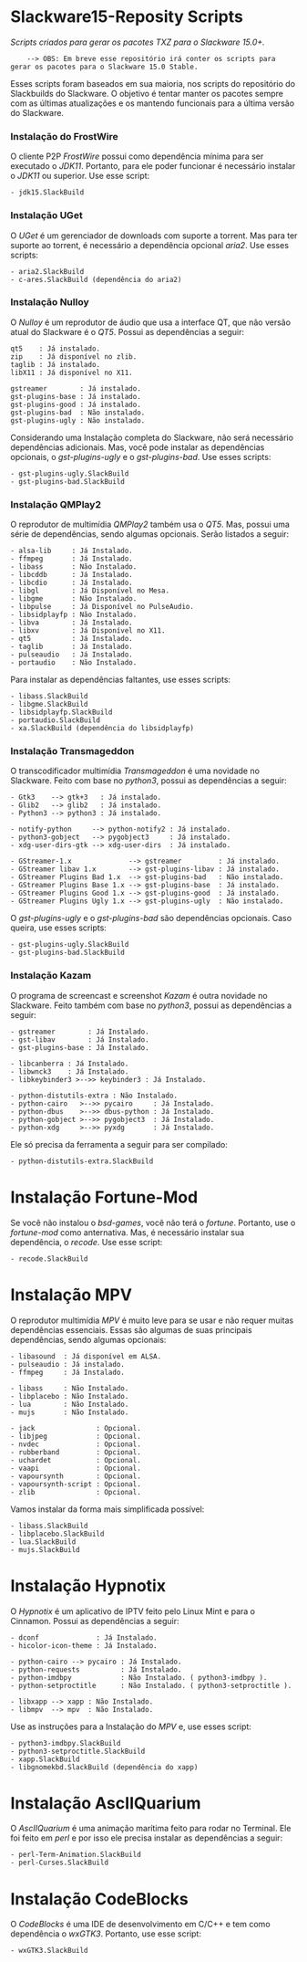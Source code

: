 # Slackware15-Reposity Scripts
*Scripts criados para gerar os pacotes TXZ para o Slackware 15.0+.*

		--> OBS: Em breve esse repositório irá conter os scripts para gerar os pacotes para o Slackware 15.0 Stable.

Esses scripts foram baseados em sua maioria, nos scripts do repositório do Slackbuilds do Slackware.
O objetivo é tentar manter os pacotes sempre com as últimas atualizações e os mantendo funcionais para a última versão do Slackware.

### Instalação do FrostWire

O cliente P2P *FrostWire* possui como dependência mínima para ser executado o *JDK11*.
Portanto, para ele poder funcionar é necessário instalar o *JDK11* ou superior. Use esse script:
```
- jdk15.SlackBuild
```

### Instalação UGet

O *UGet* é um gerenciador de downloads com suporte a torrent.
Mas para ter suporte ao torrent, é necessário a dependência opcional *aria2*. Use esses scripts:
```
- aria2.SlackBuild
- c-ares.SlackBuild (dependência do aria2)
```

### Instalação Nulloy

O *Nulloy* é um reprodutor de áudio que usa a interface QT, que não versão atual do Slackware é o *QT5*.
Possui as dependências a seguir:
```
qt5    : Já instalado.
zip    : Já disponível no zlib.
taglib : Já instalado.
libX11 : Já disponível no X11.

gstreamer        : Já instalado.
gst-plugins-base : Já instalado.
gst-plugins-good : Já instalado.
gst-plugins-bad  : Não instalado.
gst-plugins-ugly : Não instalado.
```

Considerando uma Instalação completa do Slackware, não será necessário dependências adicionais.
Mas, você pode instalar as dependências opcionais, o *gst-plugins-ugly* e o *gst-plugins-bad*. Use esses scripts:
```
- gst-plugins-ugly.SlackBuild
- gst-plugins-bad.SlackBuild
```

### Instalação QMPlay2

O reprodutor de multimídia *QMPlay2* também usa o *QT5*.
Mas, possui uma série de dependências, sendo algumas opcionais. Serão listados a seguir:
```
- alsa-lib     : Já Instalado.
- ffmpeg       : Já Instalado.
- libass       : Não Instalado.
- libcddb      : Já Instalado.
- libcdio      : Já Instalado.
- libgl        : Já Disponível no Mesa.
- libgme       : Não Instalado.
- libpulse     : Já Disponível no PulseAudio.
- libsidplayfp : Não Instalado.
- libva        : Já Instalado.
- libxv        : Já Disponível no X11.
- qt5          : Já Instalado.
- taglib       : Já Instalado.
- pulseaudio   : Já Instalado.
- portaudio    : Não Instalado.
```

Para instalar as dependências faltantes, use esses scripts:
```
- libass.SlackBuild
- libgme.SlackBuild
- libsidplayfp.SlackBuild
- portaudio.SlackBuild
- xa.SlackBuild (dependência do libsidplayfp)
```

### Instalação Transmageddon

O transcodificador multimídia *Transmageddon* é uma novidade no Slackware.
Feito com base no *python3*, possui as dependências a seguir:
```
- Gtk3    --> gtk+3   : Já instalado.
- Glib2   --> glib2   : Já instalado.
- Python3 --> python3 : Já instalado.

- notify-python     --> python-notify2 : Já instalado.
- python3-gobject   --> pygobject3     : Já instalado.
- xdg-user-dirs-gtk --> xdg-user-dirs  : Já instalado.

- GStreamer-1.x              --> gstreamer         : Já instalado.
- GStreamer libav 1.x        --> gst-plugins-libav : Já instalado.
- GStreamer Plugins Bad 1.x  --> gst-plugins-bad   : Não instalado.
- GStreamer Plugins Base 1.x --> gst-plugins-base  : Já instalado.
- GStreamer Plugins Good 1.x --> gst-plugins-good  : Já instalado.
- GStreamer Plugins Ugly 1.x --> gst-plugins-ugly  : Não instalado.
```

O *gst-plugins-ugly* e o *gst-plugins-bad* são dependências opcionais. Caso queira, use esses scripts:
```
- gst-plugins-ugly.SlackBuild
- gst-plugins-bad.SlackBuild
```

### Instalação Kazam

O programa de screencast e screenshot *Kazam* é outra novidade no Slackware.
Feito também com base no *python3*, possui as dependências a seguir:
```
- gstreamer        : Já Instalado.
- gst-libav        : Já Instalado.
- gst-plugins-base : Já Instalado.

- libcanberra : Já Instalado.
- libwnck3    : Já Instalado.
- libkeybinder3 >-->> keybinder3 : Já Instalado.

- python-distutils-extra : Não Instalado.
- python-cairo   >-->> pycairo     : Já Instalado.
- python-dbus    >-->> dbus-python : Já Instalado.
- python-gobject >-->> pygobject3  : Já Instalado.
- python-xdg     >-->> pyxdg       : Já Instalado.
```

Ele só precisa da ferramenta a seguir para ser compilado:
```
- python-distutils-extra.SlackBuild
```

# Instalação Fortune-Mod

Se você não instalou o *bsd-games*, você não terá o *fortune*. Portanto, use o *fortune-mod* como anternativa.
Mas, é necessário instalar sua dependência, o *recode*. Use esse script:
```
- recode.SlackBuild
```

# Instalação MPV

O reprodutor multimídia *MPV* é muito leve para se usar e não requer muitas dependências essenciais.
Essas são algumas de suas principais dependências, sendo algumas opcionais:
```
- libasound  : Já disponível em ALSA.
- pulseaudio : Já instalado.
- ffmpeg     : Já Instalado.

- libass     : Não Instalado.
- libplacebo : Não Instalado.
- lua        : Não Instalado.
- mujs       : Não Instalado.

- jack               : Opcional.
- libjpeg            : Opcional.
- nvdec              : Opcional.
- rubberband         : Opcional.
- uchardet           : Opcional.
- vaapi              : Opcional.
- vapoursynth        : Opcional.
- vapoursynth-script : Opcional.
- zlib               : Opcional.
```

Vamos instalar da forma mais simplificada possível:
```
- libass.SlackBuild
- libplacebo.SlackBuild
- lua.SlackBuild
- mujs.SlackBuild
```

# Instalação Hypnotix

O *Hypnotix* é um aplicativo de IPTV feito pelo Linux Mint e para o Cinnamon.
Possui as dependências a seguir:
```
- dconf              : Já Instalado.
- hicolor-icon-theme : Já Instalado.

- python-cairo --> pycairo : Já Instalado.
- python-requests          : Já Instalado.
- python-imdbpy            : Não Instalado. ( python3-imdbpy ).
- python-setproctitle      : Não Instalado. ( python3-setproctitle ).

- libxapp --> xapp : Não Instalado.
- libmpv  --> mpv  : Não Instalado.
```

Use as instruções para a Instalação do *MPV* e, use esses script:
```
- python3-imdbpy.SlackBuild
- python3-setproctitle.SlackBuild
- xapp.SlackBuild
- libgnomekbd.SlackBuild (dependência do xapp)
```

# Instalação AscIIQuarium

O *AscIIQuarium* é uma animação marítima feito para rodar no Terminal.
Ele foi feito em *perl* e por isso ele precisa instalar as dependências a seguir:
```
- perl-Term-Animation.SlackBuild
- perl-Curses.SlackBuild
```

# Instalação CodeBlocks

O *CodeBlocks* é uma IDE de desenvolvimento em C/C++ e tem como dependência o *wxGTK3*.
Portanto, use esse script:
```
- wxGTK3.SlackBuild
```
